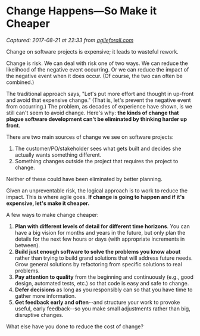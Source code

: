 # Change Happens—So Make it Cheaper

_Captured: 2017-08-21 at 22:33 from [agileforall.com](http://agileforall.com/change-happens-so-make-it-cheaper/)_

Change on software projects is expensive; it leads to wasteful rework.

Change is risk. We can deal with risk one of two ways. We can reduce the likelihood of the negative event occurring. Or we can reduce the impact of the negative event when it does occur. (Of course, the two can often be combined.)

The traditional approach says, "Let's put more effort and thought in up-front and avoid that expensive change." (That is, let's prevent the negative event from occurring.) The problem, as decades of experience have shown, is we still can't seem to avoid change. Here's why: **the kinds of change that plague software development can't be eliminated by thinking harder up front**.

There are two main sources of change we see on software projects:

  1. The customer/PO/stakeholder sees what gets built and decides she actually wants something different.
  2. Something changes outside the project that requires the project to change.

Neither of these could have been eliminated by better planning.

Given an unpreventable risk, the logical approach is to work to reduce the impact. This is where agile goes. **If change is going to happen and if it's expensive, let's make it cheaper.**

A few ways to make change cheaper:

  1. **Plan with different levels of detail for different time horizons**. You can have a big vision for months and years in the future, but only plan the details for the next few hours or days (with appropriate increments in between).
  2. **Build just enough software to solve the problems you know about** rather than trying to build grand solutions that will address future needs. Grow general solutions by refactoring from specific solutions to real problems.
  3. **Pay attention to quality** from the beginning and continuously (e.g., good design, automated tests, etc.) so that code is easy and safe to change.
  4. **Defer decisions** as long as you responsibly can so that you have time to gather more information.
  5. **Get feedback early and often**--and structure your work to provoke useful, early feedback--so you make small adjustments rather than big, disruptive changes.

What else have you done to reduce the cost of change?
